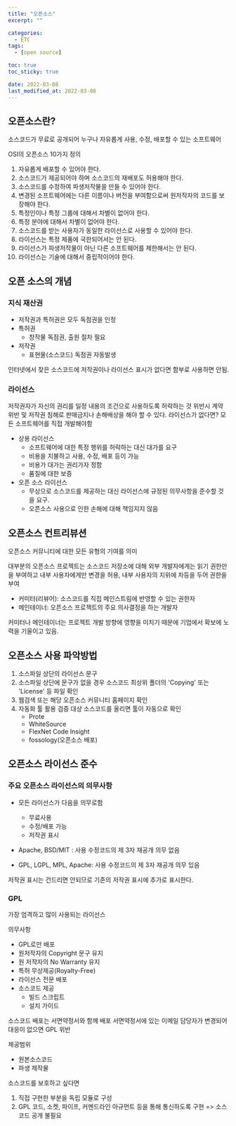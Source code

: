 ```yaml
---
title: "오픈소스"
excerpt: ""

categories:
  - ETC
tags:
  - [open source]

toc: true
toc_sticky: true

date: 2022-03-08
last_modified_at: 2022-03-08
---
```



## 오픈소스란?
소스코드가 무료로 공개되어 누구나 자유롭게 사용, 수정, 배포할 수 있는 소프트웨어

OSI의 오픈소스 10가지 정의
1. 자유롭게 배포할 수 있어야 한다.
2. 소스코드가 제공되어야 하며 소스코드의 재배포도 허용해야 한다.
3. 소스코드를 수정하여 파생저작물을 만들 수 있어야 한다.
4. 변경된 소프트웨어에는 다른 이름이나 버전을 부여함으로써 원저작자의 코드를 보장해야 한다.
5. 특정인이나 특정 그룹에 대해서 차별이 없어야 한다.
6. 특정 분야에 대해서 차별이 없어야 한다.
7. 소스코드를 받는 사용자가 동일한 라이선스로 사용할 수 있어야 한다.
8. 라이선스는 특정 제품에 국한되어서는 안 된다.
9. 라이선스가 파생저작물이 아닌 다른 소프트웨어를 제한해서는 안 된다.
10. 라이선스는 기술에 대해서 중립적이어야 한다.

## 오픈 소스의 개념
### 지식 재산권
- 저작권과 특허권은 모두 독점권을 인정
- 특허권
    - 창작물 독점권, 출원 절차 필요
- 저작권
    - 표현물(소스코드) 독점권 자동발생

인터넷에서 찾은 소스코드에 저작권이나 라이선스 표시가 없다면 함부로 사용하면 안됨.


### 라이선스
저작권자가 자신의 권리를 일정 내용의 조건으로 사용하도록 허락하는 것
위반시 계약 위반 및 저작권 침해로 판매금지나 손해배상을 해야 할 수 있다.
라이선스가 없다면? 모든 소프트웨어를 직접 개발해야함

- 상용 라이선스
    - 소프트웨어에 대한 특정 행위를 허락하는 대신 대가를 요구
    - 비용을 지불하고 사용, 수정, 배포 등이 가능
    - 비용가 대가는 권리가자 정함
    - 품질에 대한 보증
- 오픈 소스 라이선스
    - 무상으로 소스코드를 제공하는 대신 라이선스에 규정된 의무사항을 준수할 것을 요구.
    - 오픈소스 사용으로 인한 손해에 대해 책임지지 않음


## 오픈소스 컨트리뷰션
오픈소스 커뮤니티에 대한 모든 유형의 기여를 의미

대부분의 오픈소스 프로젝트는 소스코드 저장소에 대해 외부 개발자에게는 읽기 권한만을 부여하고 내부 사용자에게만 변경을 허용, 내부 사용자의 지위에 차등을 두어 권한을 부여

- 커미터(리뷰어): 소스코드를 직접 메인스트림에 반영할 수 있는 권한자
- 메인테이너: 오픈소스 프로젝트의 주요 의사결정을 하는 개발자

커미터나 메인테이너는 프로젝트 개발 방향에 영향을 미치기 때문에 기업에서 확보에 노력을 기울이고 있음.


## 오픈소스 사용 파악방법
1. 소스파일 상단의 라이선스 문구
2. 소스파일 상단에 문구가 없을 경우 소스코드 최상위 폴더의 'Copying' 또는 'License' 등 파일 확인
3. 웹검색 또는 해당 오픈소스 커뮤니티 홈페이지 확인
4. 자동화 툴 활용
    검증 대상 소스코드를 올리면 툴이 자동으로 확인
    - Prote
    - WhiteSource
    - FlexNet Code Insight
    - fossology(오픈소스 배포)

## 오픈소스 라이선스 준수
### 주요 오픈소스 라이선스의 의무사항
- 모든 라이선스가 다음을 의무로함
    - 무료사용
    - 수정/배포 가능
    - 저작권 표시

- Apache, BSD/MIT :  사용 수정코드의 제 3자 재공개 의무 없음
- GPL, LGPL, MPL, Apache: 사용 수정코드의 제 3자 재공개 의무 있음


저작권 표시는 건드리면 안되므로 기존의 저작권 표시에 추가로 표시한다.

### GPL
가장 엄격하고 많이 사용되는 라이선스

의무사항
- GPL로만 배포
- 원저작자의 Copyright 문구 유지
- 원 저작자의 No Warranty 유지
- 특허 무상제공(Royalty-Free)
- 라이선스 전문 배포
- 소스코드 제공
    - 빌드 스크립트
    - 설치 가이드

소스코드 배포는 서면약정서와 함께 배포
서면약정서에 있는 이메일 담당자가 변경되어 대응이 없으면 GPL 위반

제공범위
- 원본소스코드
- 파생 제작물


소스코드를 보호하고 싶다면
1. 직접 구현한 부분을 독립 모듈로 구성
2. GPL 코드, 소켓, 파이프, 커멘드라인 아규먼트 등을 통해 통신하도록 구현
=> 소스코드 공개 불필요


